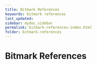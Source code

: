 ```yaml
---
title: Bitmark References
keywords: bitmark references
last_updated: 
sidebar: mydoc_sidebar
permalink: bitmark-references-index.html
folder: bitmark-references
---
```


# Bitmark References